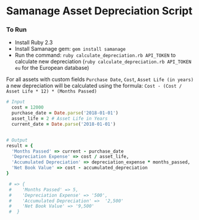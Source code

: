 # Samanage Asset Depreciation Script

### To Run
 
  - Install Ruby 2.3
  - Install Samanage gem: `gem install samanage`
  - Run the command: `ruby calculate_depreciation.rb API_TOKEN` to calculate new depreciation (`ruby calculate_depreciation.rb API_TOKEN eu` for the European database)


  For all assets with custom fields `Purchase Date`, `Cost`, `Asset Life (in years)` a new depreciation will be calculated using the formula: `Cost - (Cost / Asset Life * 12) * (Months Passed)`


```ruby
# Input
  cost = 12000
  purchase_date = Date.parse('2018-01-01')
  asset_life = 2 # Asset Life in Years
  current_date = Date.parse('2018-01-01')


# Output
result = { 
  'Months Passed' => current - purchase_date
  'Depreciation Expense' => cost / asset_life,
  'Accumulated Depreciation' => depreciation_expense * months_passed,
  'Net Book Value' => cost - accumulated_depreciation
}

 # => {
 #    'Months Passed' => 5,
 #    'Depreciation Expense' => '500',
 #    'Accumulated Depreciation' =>  '2,500'
 #    'Net Book Value' => '9,500'
 #  }

```